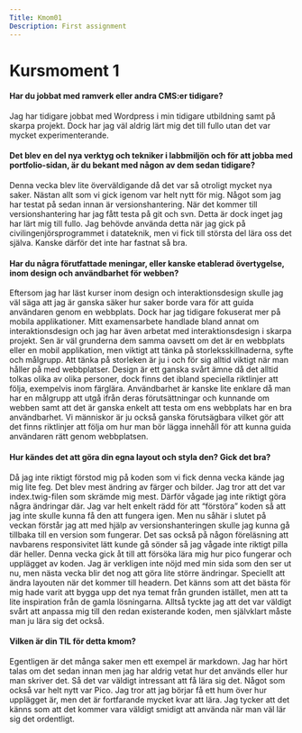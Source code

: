 ```yaml
---
Title: Kmom01
Description: First assignment
---
```


 Kursmoment 1
======

#### Har du jobbat med ramverk eller andra CMS:er tidigare?

Jag har tidigare jobbat med Wordpress i min tidigare utbildning samt på skarpa projekt. Dock har jag väl aldrig lärt mig det till fullo utan
det var mycket experimenterande. 


#### Det blev en del nya verktyg och tekniker i labbmiljön och för att jobba med portfolio-sidan, är du bekant med någon av dem sedan tidigare?


Denna vecka blev lite överväldigande då det var så otroligt mycket nya saker. Nästan allt som vi gick igenom var helt nytt för mig. Något
som jag har testat på sedan innan är versionshantering. När det kommer till versionshantering har jag fått testa på git och svn. Detta är
dock inget jag har lärt mig till fullo. Jag behövde använda detta när jag gick på civilingenjörsprogrammet i datateknik, men vi fick till
största del lära oss det själva. Kanske därför det inte har fastnat så bra. 


#### Har du några förutfattade meningar, eller kanske etablerad övertygelse, inom design och användbarhet för webben?


Eftersom jag har läst kurser inom design och interaktionsdesign skulle jag väl säga att jag är ganska säker hur saker borde vara för att 
guida användaren genom en webbplats. Dock har jag tidigare fokuserat mer på mobila applikationer. Mitt examensarbete handlade bland annat om
interaktionsdesign och jag har även arbetat med interaktionsdesign i skarpa projekt. Sen är väl grunderna dem samma oavsett om det är en 
webbplats eller en mobil applikation, men viktigt att tänka på storleksskillnaderna, syfte och målgrupp. Att tänka på storleken är ju i och 
för sig alltid viktigt när man håller på med webbplatser. Design är ett ganska svårt ämne då det alltid tolkas olika av olika personer, dock 
finns det ibland speciella riktlinjer att följa, exempelvis inom färglära. Användbarhet är kanske lite enklare då man har en målgrupp att 
utgå ifrån deras förutsättningar och kunnande om webben samt att det är ganska enkelt att testa om ens webbplats har en bra användbarhet. Vi 
människor är ju också ganska förutsägbara vilket gör att det finns riktlinjer att följa om hur man bör lägga innehåll för att kunna guida 
användaren rätt genom webbplatsen. 


#### Hur kändes det att göra din egna layout och styla den? Gick det bra?


Då jag inte riktigt förstod mig på koden som vi fick denna vecka kände jag mig lite feg. Det blev mest ändring av färger och bilder. Jag 
tror att det var index.twig-filen som skrämde mig mest. Därför vågade jag inte riktigt göra några ändringar där. Jag var helt enkelt rädd 
för att “förstöra” koden så att jag inte skulle kunna få den att fungera igen. Men nu såhär i slutet på veckan förstår jag att med hjälp av 
versionshanteringen skulle jag kunna gå tillbaka till en version som fungerar. Det sas också på någon föreläsning att navbarens 
responsivitet lätt kunde gå sönder så jag vågade inte riktigt pilla där heller. Denna vecka gick åt till att försöka lära mig hur pico 
fungerar och upplägget av koden. Jag är verkligen inte nöjd med min sida som den ser ut nu, men nästa vecka blir det nog att göra lite 
större ändringar. Speciellt att ändra layouten när det kommer till headern. Det känns som att det bästa för mig hade varit att bygga upp det 
nya temat från grunden istället, men att ta lite inspiration från de gamla lösningarna. Alltså tyckte jag att det var väldigt svårt att 
anpassa mig till den redan existerande koden, men självklart måste man ju lära sig det också.


#### Vilken är din TIL för detta kmom?

Egentligen är det många saker men ett exempel är markdown. Jag har hört talas om det sedan innan men jag har aldrig vetat hur det används 
eller hur man skriver det. Så det var väldigt intressant att få lära sig det. Något som också var helt nytt var Pico. Jag tror att jag 
börjar få ett hum över hur upplägget är, men det är fortfarande mycket kvar att lära. Jag tycker att det känns som att det kommer vara 
väldigt smidigt att använda när man väl lär sig det ordentligt.
